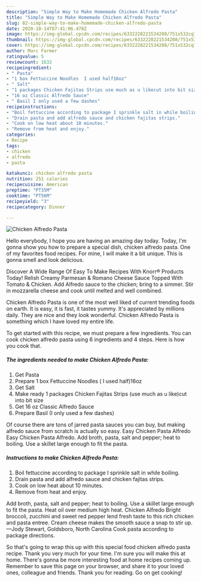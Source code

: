 ```yaml
---
description: "Simple Way to Make Homemade Chicken Alfredo Pasta"
title: "Simple Way to Make Homemade Chicken Alfredo Pasta"
slug: 82-simple-way-to-make-homemade-chicken-alfredo-pasta
date: 2020-10-14T07:41:06.478Z
image: https://img-global.cpcdn.com/recipes/6332228221534208/751x532cq70/chicken-alfredo-pasta-recipe-main-photo.jpg
thumbnail: https://img-global.cpcdn.com/recipes/6332228221534208/751x532cq70/chicken-alfredo-pasta-recipe-main-photo.jpg
cover: https://img-global.cpcdn.com/recipes/6332228221534208/751x532cq70/chicken-alfredo-pasta-recipe-main-photo.jpg
author: Marc Farmer
ratingvalue: 5
reviewcount: 1632
recipeingredient:
- " Pasta"
- "1 box Fettuccine Noodles  I used half16oz"
- " Salt"
- "1 packages Chicken Fajitas Strips use much as u likecut into bit size"
- "16 oz Classic Alfredo Sauce"
- " Basil I only used a few dashes"
recipeinstructions:
- "Boil fettuccine according to package I sprinkle salt in while boiling."
- "Drain pasta and add alfredo sauce and chicken fajitas strips."
- "Cook on low heat about 10 minutes."
- "Remove from heat and enjoy."
categories:
- Recipe
tags:
- chicken
- alfredo
- pasta

katakunci: chicken alfredo pasta 
nutrition: 251 calories
recipecuisine: American
preptime: "PT35M"
cooktime: "PT56M"
recipeyield: "3"
recipecategory: Dinner

---
```



![Chicken Alfredo Pasta](https://img-global.cpcdn.com/recipes/6332228221534208/751x532cq70/chicken-alfredo-pasta-recipe-main-photo.jpg)

Hello everybody, I hope you are having an amazing day today. Today, I'm gonna show you how to prepare a special dish, chicken alfredo pasta. One of my favorites food recipes. For mine, I will make it a bit unique. This is gonna smell and look delicious.

Discover A Wide Range Of Easy To Make Recipes With Knorr® Products Today! Relish Creamy Parmesan &amp; Romano Cheese Sauce Topped With Tomato &amp; Chicken. Add Alfredo sauce to the chicken; bring to a simmer. Stir in mozzarella cheese and cook until melted and well combined.

Chicken Alfredo Pasta is one of the most well liked of current trending foods on earth. It is easy, it is fast, it tastes yummy. It's appreciated by millions daily. They are nice and they look wonderful. Chicken Alfredo Pasta is something which I have loved my entire life.


To get started with this recipe, we must prepare a few ingredients. You can cook chicken alfredo pasta using 6 ingredients and 4 steps. Here is how you cook that.

<!--inarticleads1-->

##### The ingredients needed to make Chicken Alfredo Pasta:

1. Get  Pasta
1. Prepare 1 box Fettuccine Noodles ( I used half)16oz
1. Get  Salt
1. Make ready 1 packages Chicken Fajitas Strips (use much as u like)cut into bit size
1. Get 16 oz Classic Alfredo Sauce
1. Prepare  Basil (I only used a few dashes)


Of course there are tons of jarred pasta sauces you can buy, but making alfredo sauce from scratch is actually so easy. Easy Chicken Pasta Alfredo Easy Chicken Pasta Alfredo. Add broth, pasta, salt and pepper; heat to boiling. Use a skillet large enough to fit the pasta. 

<!--inarticleads2-->

##### Instructions to make Chicken Alfredo Pasta:

1. Boil fettuccine according to package I sprinkle salt in while boiling.
1. Drain pasta and add alfredo sauce and chicken fajitas strips.
1. Cook on low heat about 10 minutes.
1. Remove from heat and enjoy.


Add broth, pasta, salt and pepper; heat to boiling. Use a skillet large enough to fit the pasta. Heat oil over medium high heat. Chicken Alfredo Bright broccoli, zucchini and sweet red pepper lend fresh taste to this rich chicken and pasta entree. Cream cheese makes the smooth sauce a snap to stir up. —Jody Stewart, Goldsboro, North Carolina Cook pasta according to package directions. 

So that's going to wrap this up with this special food chicken alfredo pasta recipe. Thank you very much for your time. I'm sure you will make this at home. There's gonna be more interesting food at home recipes coming up. Remember to save this page on your browser, and share it to your loved ones, colleague and friends. Thank you for reading. Go on get cooking!
